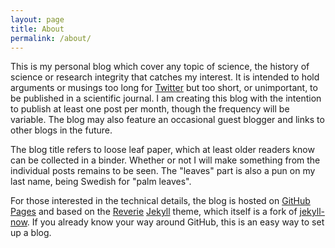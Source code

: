 ```yaml
---
layout: page
title: About
permalink: /about/
---
```


This is my personal blog which cover any topic of science, the history of science or research integrity that catches my interest. It is intended to hold arguments or musings too long for [Twitter](https://twitter.com/MagnusPalmblad) but too short, or unimportant, to be published in a scientific journal. I am creating this blog with the intention to publish at least one post per month, though the frequency will be variable. The blog may also feature an occasional guest blogger and links to other blogs in the future.

The blog title refers to loose leaf paper, which at least older readers know can be collected in a binder. Whether or not I will make something from the individual posts remains to be seen. The "leaves" part is also a pun on my last name, being Swedish for "palm leaves".

For those interested in the technical details, the blog is hosted on [GitHub Pages](https://pages.github.com/) and based on the [Reverie](https://github.com/amitmerchant1990/reverie) [Jekyll](https://jekyllrb.com/) theme, which itself is a fork of [jekyll-now](https://github.com/barryclark/jekyll-now). If you already know your way around GitHub, this is an easy way to set up a blog.
&nbsp;  
&nbsp;  
&nbsp;
